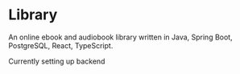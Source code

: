 # Library
An online ebook and audiobook library written in Java, Spring Boot, PostgreSQL, React, TypeScript.

Currently setting up backend
